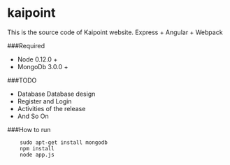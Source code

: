 # kaipoint
This is the source code of Kaipoint website. Express + Angular + Webpack

###Required

* Node 0.12.0 +
* MongoDb 3.0.0 +

###TODO

* Database Database design
* Register and Login
* Activities of the release
* And So On


###How to run
        
        sudo apt-get install mongodb
        npm install
        node app.js

